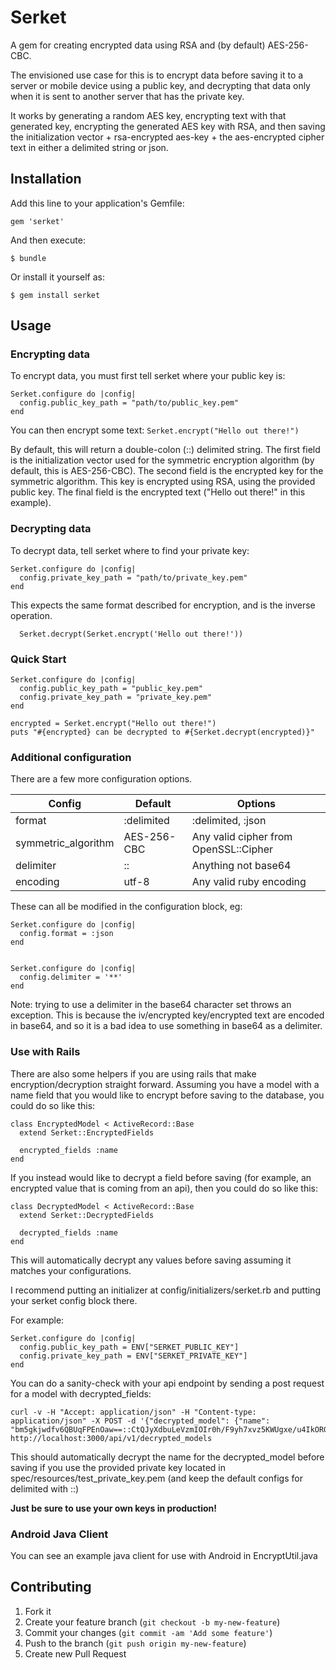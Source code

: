 # Serket

A gem for creating encrypted data using RSA and (by default) AES-256-CBC.

The envisioned use case for this is to encrypt data before saving it to a server or mobile device using a public key, and decrypting that data only when it is sent to another server that has the private key.

It works by generating a random AES key, encrypting text with that generated key, encrypting the generated AES key with RSA, and then saving the initialization vector + rsa-encrypted aes-key + the aes-encrypted cipher text in either a delimited string or json.

## Installation

Add this line to your application's Gemfile:

    gem 'serket'

And then execute:

    $ bundle

Or install it yourself as:

    $ gem install serket

## Usage

### Encrypting data

To encrypt data, you must first tell serket where your public key is:

```
Serket.configure do |config|
  config.public_key_path = "path/to/public_key.pem"
end
```

You can then encrypt some text:
``
  Serket.encrypt("Hello out there!")
``

By default, this will return a double-colon (::) delimited string.  The first field is the initialization vector used for the symmetric encryption algorithm (by default, this is AES-256-CBC).  The second field is the encrypted key for the symmetric algorithm.  This key is encrypted using RSA, using the provided public key.  The final field is the encrypted text ("Hello out there!" in this example).


### Decrypting data

To decrypt data, tell serket where to find your private key:
```
Serket.configure do |config|
  config.private_key_path = "path/to/private_key.pem"
end
```

This expects the same format described for encryption, and is the inverse operation.

```
  Serket.decrypt(Serket.encrypt('Hello out there!'))
```

### Quick Start

```
Serket.configure do |config|
  config.public_key_path = "public_key.pem"
  config.private_key_path = "private_key.pem"
end

encrypted = Serket.encrypt("Hello out there!")
puts "#{encrypted} can be decrypted to #{Serket.decrypt(encrypted)}"
```

### Additional configuration

There are a few more configuration options.

| Config                   | Default       | Options                               |
| ------------------------ |---------------| --------------------------------------|
| format                   | :delimited    | :delimited, :json                     |
| symmetric_algorithm      | AES-256-CBC   | Any valid cipher from OpenSSL::Cipher |
| delimiter                | ::            | Anything not base64                   |
| encoding                 | utf-8         | Any valid ruby encoding               |

These can all be modified in the configuration block, eg:

```
Serket.configure do |config|
  config.format = :json
end


Serket.configure do |config|
  config.delimiter = '**'
end
```

Note: trying to use a delimiter in the base64 character set throws an exception.  This is because the iv/encrypted key/encrypted text are encoded in base64, and so it is a bad idea to use something in base64 as a delimiter.

### Use with Rails

There are also some helpers if you are using rails that make encryption/decryption straight forward.  Assuming you have a model with a name field that you would like to encrypt before saving to the database, you could do so like this:

```
class EncryptedModel < ActiveRecord::Base
  extend Serket::EncryptedFields

  encrypted_fields :name
end
```

If you instead would like to decrypt a field before saving (for example, an encrypted value that is coming from an api), then you could do so like this:

```
class DecryptedModel < ActiveRecord::Base
  extend Serket::DecryptedFields

  decrypted_fields :name
end
```

This will automatically decrypt any values before saving assuming it matches your configurations.

I recommend putting an initializer at config/initializers/serket.rb and putting your serket config block there.

For example:
```
Serket.configure do |config|
  config.public_key_path = ENV["SERKET_PUBLIC_KEY"]
  config.private_key_path = ENV["SERKET_PRIVATE_KEY"]
end
```

You can do a sanity-check with your api endpoint by sending a post request for a model with decrypted_fields:
```
curl -v -H "Accept: application/json" -H "Content-type: application/json" -X POST -d '{"decrypted_model": {"name": "bm5gkjwdfv6QBUqFPEnOaw==::CtQJyXdbuLeVzmIOIr0h/F9yh7xvz5KWUgxe/u4IkORGOW4KjU4bw+Wzve2vV1nLYUEWJJprr8sb+grm+Ao2sngNejiHzSkJKqZA/Pclw/Ok8KgHgN7olUz4BoCSdivIDRIT9ar06sNBrqOvLd4iGUlpMkpLdSJ69K08ebSvg5tED+PcK/oI6SJoVxRoUMYdYa9AfeIS9Ld5BgvhsaJgCKr089kfH2CzwpzlmRfdxb2qgyDXnk9PG/4WUEjjbamF/R74FNBdWkTLxZeLGdMImh87CQ6AOJ/v8l1JSzpPWwEjtmhTbFEzJPuA01tP5U5D07si0esJnab/B48iACEoLg==::iSmdDgnTzkEUv0yLbtFa8Q=="}}' http://localhost:3000/api/v1/decrypted_models
```

This should automatically decrypt the name for the decrypted_model before saving if you use the provided private key located in spec/resources/test_private_key.pem (and keep the default configs for delimited with ::)

**Just be sure to use your own keys in production!**

### Android Java Client

You can see an example java client for use with Android in EncryptUtil.java

## Contributing

1. Fork it
2. Create your feature branch (`git checkout -b my-new-feature`)
3. Commit your changes (`git commit -am 'Add some feature'`)
4. Push to the branch (`git push origin my-new-feature`)
5. Create new Pull Request
